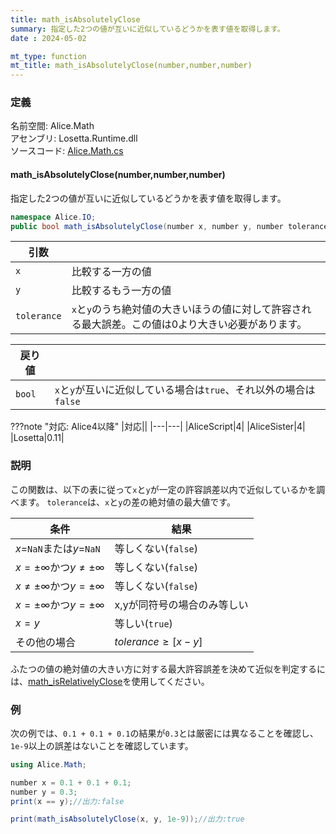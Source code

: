 ```yaml
---
title: math_isAbsolutelyClose
summary: 指定した2つの値が互いに近似しているどうかを表す値を取得します。
date : 2024-05-02

mt_type: function
mt_title: math_isAbsolutelyClose(number,number,number)
---
```


### 定義

名前空間: Alice.Math<br/>
アセンブリ: Losetta.Runtime.dll<br/>
ソースコード: [Alice.Math.cs](https://github.com/WSOFT-Project/Losetta/blob/master/Losetta.Runtime/Alice.Math.cs)

#### math_isAbsolutelyClose(number,number,number)



指定した2つの値が互いに近似しているどうかを表す値を取得します。

```cs title="AliceScript"
namespace Alice.IO;
public bool math_isAbsolutelyClose(number x, number y, number tolerance) requires(tolerance > 0);
```

|引数| |
|-|-|
|`x`|比較する一方の値|
|`y`|比較するもう一方の値|
|`tolerance`|`x`と`y`のうち絶対値の大きいほうの値に対して許容される最大誤差。この値は0より大きい必要があります。|

|戻り値| |
|-|-|
|`bool`|`x`と`y`が互いに近似している場合は`true`、それ以外の場合は`false`|

???note "対応: Alice4以降"
    |対応||
    |---|---|
    |AliceScript|4|
    |AliceSister|4|
    |Losetta|0.11|

### 説明
この関数は、以下の表に従って`x`と`y`が一定の許容誤差以内で近似しているかを調べます。
`tolerance`は、`x`と`y`の差の絶対値の最大値です。

条件|結果
---|---
$x=$`NaN`または$y=$`NaN`|等しくない(`false`)
$x=\pm\infty$かつ$y\neq\pm\infty$|等しくない(`false`)
$x\neq\pm\infty$かつ$y=\pm\infty$|等しくない(`false`)
$x=\pm\infty$かつ$y=\pm\infty$|x,yが同符号の場合のみ等しい
$x=y$|等しい(`true`)
その他の場合|$tolerance \geq [x - y]$

ふたつの値の絶対値の大きい方に対する最大許容誤差を決めて近似を判定するには、[math_isRelativelyClose](./math_isabsolutelyclose.md)を使用してください。

### 例
次の例では、`0.1 + 0.1 + 0.1`の結果が`0.3`とは厳密には異なることを確認し、`1e-9`以上の誤差はないことを確認しています。

```cs title="AliceScript"
using Alice.Math;

number x = 0.1 + 0.1 + 0.1;
number y = 0.3;
print(x == y);//出力:false

print(math_isAbsolutelyClose(x, y, 1e-9));//出力:true
```
